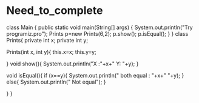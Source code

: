 # Need_to_complete

class Main {
    public static void main(String[] args) {
        System.out.println("Try programiz.pro");
        Prints p=new Prints(6,2);
        p.show();
        p.isEqual();
    }
}
class Prints{
    private int x;
    private int y;

Prints(int x, int y){
    this.x=x;
    this.y=y;
    
}
void show(){
    System.out.println("X :"+x+" Y: "+y);
}  

void isEqual(){
    if (x==y){
           System.out.println(" both equal : "+x+" "+y);
    }
    else{
        System.out.println(" Not equal");
    }
    
}
}
